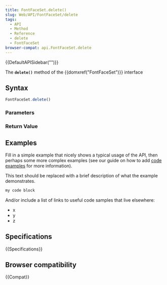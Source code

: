 ```yaml
---
title: FontFaceSet.delete()
slug: Web/API/FontFaceSet/delete
tags:
  - API
  - Method
  - Reference
  - delete
  - FontFaceSet
browser-compat: api.FontFaceSet.delete
---
```

{{DefaultAPISidebar("")}}

The **`delete()`** method of the {{domxref("FontFaceSet")}} interface 

## Syntax

```js
FontFaceSet.delete()
```

### Parameters



### Return Value



## Examples

Fill in a simple example that nicely shows a typical usage of the API, then perhaps some more complex examples (see our guide on how to add [code examples](/en-US/docs/MDN/Contribute/Structures/Code_examples) for more information).

This text should be replaced with a brief description of what the example demonstrates.

```js
my code block
```

And/or include a list of links to useful code samples that live elsewhere:

*   x
*   y
*   z

## Specifications

{{Specifications}}

## Browser compatibility

{{Compat}}


